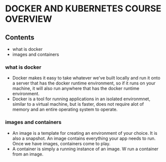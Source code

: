 # DOCKER AND KUBERNETES COURSE OVERVIEW
## Contents
* what is docker
* images and containers

### what is docker
* Docker makes it easy to take whatever we've built locally and run it onto a server that has the docker runtime environment, so if it runs on your machine, it will also run anywhere that has the docker runtime environment.
* Docker is a tool for running applications in an isolated environmnet, similar to a virtual machine, but
is faster, does not require alot of memory and an entire operating system to operate.

### images and containers
* An image is a template for creating an environment of your choice. It is also a snapshot. An image contains everything your app needs to run. Once we have images, containers come to play.
* A container is simply a running instance of an image. W run a container from an image.
